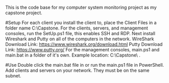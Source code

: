 This is the code base for my computer system monitoring project as my capstone project.

#Setup
For each client you install the client to, place the Client Files in a folder name C:\Capstone.
For the clients, servers, and management consoles, run the SetUp.ps1 file, this enables SSH and RDP.
Next install Wireshark and Putty on all of the computers in the network. 
WireShark Download Link: https://www.wireshark.org/download.html
Putty Download Link: https://www.putty.org/
For the management consoles, main.ps1 and main.bat in a folder of it's own. Example location: C:\Capstone\ .

#Use
Double click the main.bat file in or run the main.ps1 file in PowerShell. 
Add clients and servers on your network. They must be on the same subnet.
